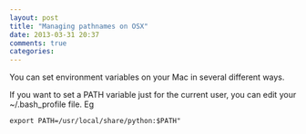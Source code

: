 ```yaml
---
layout: post
title: "Managing pathnames on OSX"
date: 2013-03-31 20:37
comments: true
categories: 
---
```

You can set environment variables on your Mac in several different ways.

If you want to set a PATH variable just for the current user, you can edit your ~/.bash_profile file. Eg

```
export PATH=/usr/local/share/python:$PATH"
```

